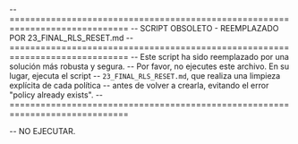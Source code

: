 -- =============================================================================
-- SCRIPT OBSOLETO - REEMPLAZADO POR 23_FINAL_RLS_RESET.md
-- =============================================================================
-- Este script ha sido reemplazado por una solución más robusta y segura.
-- Por favor, no ejecutes este archivo. En su lugar, ejecuta el script
-- `23_FINAL_RLS_RESET.md`, que realiza una limpieza explícita de cada política
-- antes de volver a crearla, evitando el error "policy already exists".
-- =============================================================================

-- NO EJECUTAR.